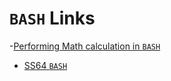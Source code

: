 `BASH` Links
=====================================================================
-[Performing Math calculation in `BASH`](https://www.shell-tips.com/2010/06/14/performing-math-calculation-in-bash/)
- [SS64 `BASH`](https://ss64.com/bash/)

